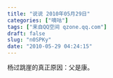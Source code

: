 ```yaml
---
title: "说说 2010年05月29日"
categories: ["嘀咕"]
tags: ["来自QQ空间 qzone.qq.com"]
draft: false
slug: "n0SPKy"
date: "2010-05-29 04:24:15"
---
```


杨过跳崖的真正原因：父是康。

